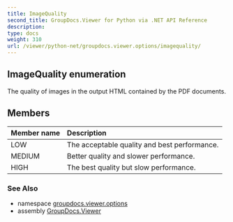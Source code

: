 ```yaml
---
title: ImageQuality
second_title: GroupDocs.Viewer for Python via .NET API Reference
description: 
type: docs
weight: 310
url: /viewer/python-net/groupdocs.viewer.options/imagequality/
---
```


## ImageQuality enumeration

The quality of images in the output HTML contained by the PDF documents.

## Members
| Member name | Description |
| :- | :- |
|LOW|The acceptable quality and best performance.|
|MEDIUM|Better quality and slower performance.|
|HIGH|The best quality but slow performance.|

### See Also

* namespace [groupdocs.viewer.options](/viewer/python-net/groupdocs.viewer.options/)
* assembly [GroupDocs.Viewer](/viewer/python-net/)

